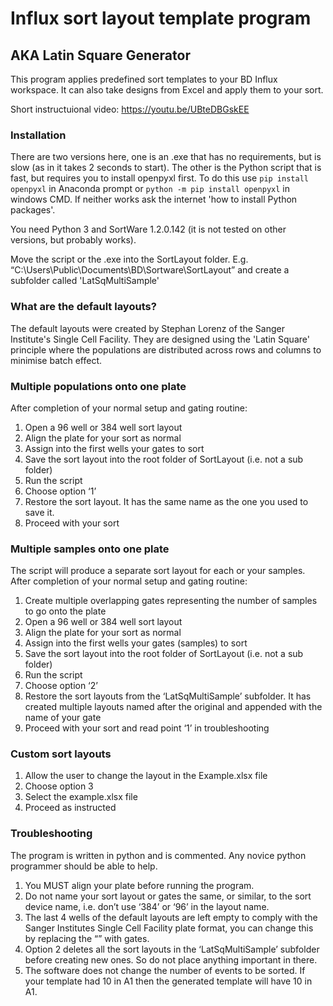 # Influx sort layout template program
## AKA Latin Square Generator
This program applies predefined sort templates to your BD Influx workspace.  It can also take designs from Excel and apply them to your sort.

Short instructuional video: https://youtu.be/UBteDBGskEE

### Installation
There are two versions here, one is an .exe that has no requirements, but is slow (as in it takes 2 seconds to start).  The other is the Python script that is fast, but requires you to install openpyxl first.  To do this use `pip install openpyxl` in Anaconda prompt or `python -m pip install openpyxl` in windows CMD.  If neither works ask the internet 'how to install Python packages'.

You need Python 3 and SortWare 1.2.0.142 (it is not tested on other versions, but probably works).

Move the script or the .exe into the SortLayout folder. E.g. “C:\Users\Public\Documents\BD\Sortware\SortLayout” and create a subfolder called 'LatSqMultiSample' 

### What are the default layouts?
The default layouts were created by Stephan Lorenz of the Sanger Institute's Single Cell Facility.  They are designed using the 'Latin Square' principle where the populations are distributed across  rows and columns to minimise batch effect.

### Multiple populations onto one plate
After completion of your normal setup and gating routine:
1. Open a 96 well or 384 well sort layout
2. Align the plate for your sort as normal
3. Assign into the first wells your gates to sort
4. Save the sort layout into the root folder of SortLayout (i.e. not a sub folder)
5. Run the script
6. Choose option ‘1’
7. Restore the sort layout.  It has the same name as the one you used to save it.
8. Proceed with your sort

### Multiple samples onto one plate
The script will produce a separate sort layout for each or your samples.  After completion of your normal setup and gating routine:
1. Create multiple overlapping gates representing the number of samples to go onto the plate 
2. Open a 96 well or 384 well sort layout
3. Align the plate for your sort as normal
4. Assign into the first wells your gates (samples) to sort
5. Save the sort layout into the root folder of SortLayout (i.e. not a sub folder)
6. Run the script
7. Choose option ‘2’
8. Restore the sort layouts from the ‘LatSqMultiSample’ subfolder.  It has created multiple layouts named after the original and appended with the name of your gate
9. Proceed with your sort and read point ‘1’ in troubleshooting

### Custom sort layouts
1. Allow the user to change the layout in the Example.xlsx file
2. Choose option 3
3. Select the example.xlsx file
4. Proceed as instructed

### Troubleshooting
The program is written in python and is commented.  Any novice python programmer should be able to help.
1.	You MUST align your plate before running the program.
2.	Do not name your sort layout or gates the same, or similar, to the sort device name, i.e. don’t use ‘384’ or ‘96’ in the layout name.
3.	The last 4 wells of the default layouts are left empty to comply with the Sanger Institutes Single Cell Facility plate format, you can change this by replacing the “” with gates.
4.	Option 2 deletes all the sort layouts in the ‘LatSqMultiSample’ subfolder before creating new ones.  So do not place anything important in there.
5.	The software does not change the number of events to be sorted.  If your template had 10 in A1 then the generated template will have 10 in A1.
